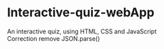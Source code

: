 # Interactive-quiz-webApp
An interactive quiz, using HTML, CSS and JavaScript<br>
Correction remove JSON.parse()



